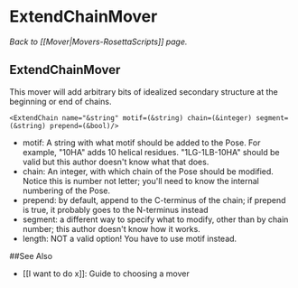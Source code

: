 # ExtendChainMover
*Back to [[Mover|Movers-RosettaScripts]] page.*
## ExtendChainMover

This mover will add arbitrary bits of idealized secondary structure at the beginning or end of chains.

```
<ExtendChain name="&string" motif=(&string) chain=(&integer) segment=(&string) prepend=(&bool)/>
```

- motif: A string with what motif should be added to the Pose.  For example, "10HA" adds 10 helical residues.  "1LG-1LB-10HA" should be valid but this author doesn't know what that does.  
- chain: An integer, with which chain of the Pose should be modified.  Notice this is number not letter; you'll need to know the internal numbering of the Pose.
- prepend: by default, append to the C-terminus of the chain; if prepend is true, it probably goes to the N-terminus instead
- segment: a different way to specify what to modify, other than by chain number; this author doesn't know how it works.
- length: NOT a valid option!  You have to use motif instead.

##See Also

* [[I want to do x]]: Guide to choosing a mover